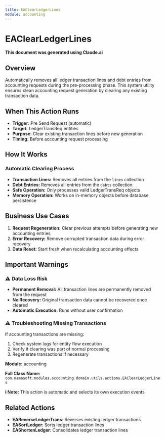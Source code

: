 ```yaml
---
title: EAClearLedgerLines
module: accounting
---
```


<div class='entity-flows'>

# EAClearLedgerLines

**This document was generated using Claude.ai**

## Overview

Automatically removes all ledger transaction lines and debt entries from accounting requests during the pre-processing phase. This system utility ensures clean accounting request generation by clearing any existing transaction data.

## When This Action Runs

- **Trigger:** Pre Send Request (automatic)
- **Target:** LedgerTransReq entities
- **Purpose:** Clear existing transaction lines before new generation
- **Timing:** Before accounting request processing

## How It Works

### Automatic Clearing Process
- **Transaction Lines:** Removes all entries from the `lines` collection
- **Debt Entries:** Removes all entries from the `debts` collection  
- **Safe Operation:** Only processes valid LedgerTransReq objects
- **Memory Operation:** Works on in-memory objects before database persistence

## Business Use Cases

1. **Request Regeneration:** Clear previous attempts before generating new accounting entries
2. **Error Recovery:** Remove corrupted transaction data during error recovery
3. **Data Reset:** Start fresh when recalculating accounting effects

## Important Warnings

### ⚠️ Data Loss Risk
- **Permanent Removal:** All transaction lines are permanently removed from the request
- **No Recovery:** Original transaction data cannot be recovered once cleared
- **Automatic Execution:** Runs without user confirmation

### ⚠️ Troubleshooting Missing Transactions
If accounting transactions are missing:
1. Check system logs for entity flow execution
2. Verify if clearing was part of normal processing
3. Regenerate transactions if necessary

**Module:** accounting

**Full Class Name:** `com.namasoft.modules.accounting.domain.utils.actions.EAClearLedgerLines`

**ℹ️ Note:** This action is automatic and selects its own execution events

## Related Actions

- **EAReverseLedgerTrans**: Reverses existing ledger transactions
- **EASortLedger**: Sorts ledger transaction lines
- **EAShortenLedger**: Consolidates ledger transaction lines

</div>

